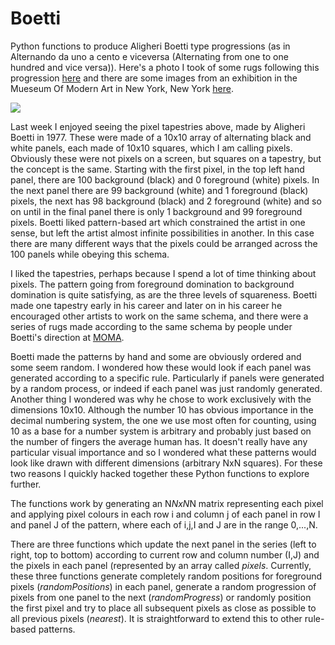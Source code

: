 Boetti
======

Python functions to produce Aligheri Boetti type progressions (as in Alternando da uno a cento e viceversa (Alternating from one to one hundred and vice versa)).  Here's a photo I took of some rugs following this progression <a href="http://www.flickr.com/photos/conchur/7758559520">here</a> and there are some images from an exhibition in the Mueseum Of Modern Art in New York, New York <a href="http://www.moma.org/interactives/exhibitions/2012/boetti/">here<a/>.

<a href="http://www.moma.org/interactives/exhibitions/2012/boetti/"><IMG src="http://www.moma.org/interactives/exhibitions/2012/boetti/imgs-large/Boetti_Alternando-da-uno-a-cento_1977-78.png"></a>

Last week I enjoyed seeing the pixel tapestries above, made by Aligheri Boetti in 1977.  These were made of a 10x10 array of alternating black and white panels, each made of 10x10 squares, which I am calling pixels.  Obviously these were not pixels on a screen, but squares on a tapestry, but the concept is the same.  Starting with the first pixel, in the top left hand panel, there are 100 background (black) and 0 foreground (white) pixels.  In the next panel there are 99 background (white) and 1 foreground (black) pixels, the next has 98 background (black) and 2 foreground (white) and so on until in the final panel there is only 1 background and 99 foreground pixels.  Boetti liked pattern-based art which constrained the artist in one sense, but left the artist almost infinite possibilities in another.  In this case there are many different ways that the pixels could be arranged across the 100 panels while obeying this schema.

I liked the tapestries, perhaps because I spend a lot of time thinking about pixels.  The pattern going from foreground domination to background domination is quite satisfying, as are the three levels of squareness.  Boetti made one tapestry early in his career and later on in his career he encouraged other artists to work on the same schema, and there were a series of rugs made according to the same schema by people under Boetti's direction at <a href="http://www.moma.org/interactives/exhibitions/2012/boetti/">MOMA<a/>.

Boetti made the patterns by hand and some are obviously ordered and some seem random.  I wondered how these would look if each panel was generated according to a specific rule.  Particularly if panels were generated by a random process, or indeed if each panel was just randomly generated.  Another thing I wondered was why he chose to work exclusively with the dimensions 10x10.  Although the number 10 has obvious importance in the decimal numbering system, the one we use most often for counting, using 10 as a base for a number system is arbitrary and probably just based on the number of fingers the average human has.  It doesn't really have any particular visual importance and so I wondered what these patterns would look like drawn with different dimensions (arbitrary NxN squares).  For these two reasons I quickly hacked together these Python functions to explore further.

The functions work by generating an N*NxN*N matrix representing each pixel and applying pixel colours in each row i and column j of each panel in row I and panel J of the pattern, where each of i,j,I and J are in the range 0,...,N.

There are three functions which update the next panel in the series (left to right, top to bottom) according to current row and column number (I,J) and the pixels in each panel (represented by an array called <i>pixels</i>.  Currently, these three functions generate completely random positions for foreground pixels (<i>randomPositions</i>) in each panel, generate a random progression of pixels from one panel to the next (<i>randomProgress</i>) or randomly position the first pixel and try to place all subsequent pixels as close as possible to all previous pixels (<i>nearest</i>).  It is straightforward to extend this to other rule-based patterns.



